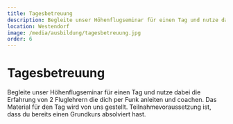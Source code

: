 ```yaml
---
title: Tagesbetreuung
description: Begleite unser Höhenflugseminar für einen Tag und nutze dabei die Erfahrung von 2 Fluglehrern die dich per Funk anleiten und coachen. Das Material für den Tag wird von uns gestellt. Teilnahmevoraussetzung ist, dass du bereits einen Grundkurs absolviert hast.
location: Westendorf
image: /media/ausbildung/tagesbetreuung.jpg
order: 6
---
```


# Tagesbetreuung

Begleite unser Höhenflugseminar für einen Tag und nutze dabei die Erfahrung von 2 Fluglehrern die dich per Funk anleiten und coachen. Das Material für den Tag wird von uns gestellt. Teilnahmevoraussetzung ist, dass du bereits einen Grundkurs absolviert hast.
